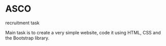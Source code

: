 # ASCO
recruitment task

Main task is to create a very simple website, code it using HTML, CSS and the Bootstrap library.
